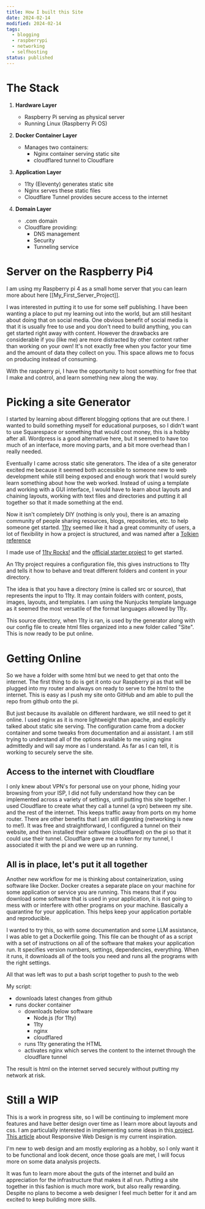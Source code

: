 ```yaml
---
title: How I built this Site
date: 2024-02-14
modified: 2024-02-14
tags:
  - blogging
  - raspberrypi
  - networking
  - selfhosting
status: published
---
```


# The Stack

1. **Hardware Layer**

   - Raspberry Pi serving as physical server
   - Running Linux (Raspberry Pi OS)

2. **Docker Container Layer**
   - Manages two containers:
     - Nginx container serving static site
     - cloudflared tunnel to Cloudflare
3. **Application Layer**

   - 11ty (Eleventy) generates static site
   - Nginx serves these static files
   - Cloudflare Tunnel provides secure access to the internet

4. **Domain Layer**
   - .com domain
   - Cloudflare providing:
     - DNS management
     - Security
     - Tunneling service

# Server on the Raspberry Pi4

I am using my Raspberry pi 4 as a small home server that you can learn more about here [[My_First_Server_Project]].

I was interested in putting it to use for some self publishing. I have been wanting a place to put my learning out into the world, but am still hesitant about doing that on social media. One obvious benefit of social media is that it is usually free to use and you don't need to build anything, you can get started right away with content. However the drawbacks are considerable if you (like me) are more distracted by other content rather than working on your own! It's not exactly free when you factor your time and the amount of data they collect on you. This space allows me to focus on producing instead of consuming.

With the raspberry pi, I have the opportunity to host something for free that I make and control, and learn something new along the way.

# Picking a site Generator

I started by learning about different blogging options that are out there. I wanted to build something myself for educational purposes, so I didn't want to use Squarespace or something that would cost money, this is a hobby after all. Wordpress is a good alternative here, but it seemed to have too much of an interface, more moving parts, and a bit more overhead than I really needed.

Eventually I came across static site generators. The idea of a site generator excited me because it seemed both accessible to someone new to web development while still being exposed and enough work that I would surely learn something about how the web worked. Instead of using a template and working with a GUI interface, I would have to learn about layouts and chaining layouts, working with text files and directories and putting it all together so that it made something at the end.

Now it isn't completely DIY (nothing is only you), there is an amazing community of people sharing resources, blogs, repositories, etc. to help someone get started. [11ty](https://www.11ty.dev/) seemed like it had a great community of users, a lot of flexibility in how a project is structured, and was named after a [Tolkien reference](https://11tybundle.dev/blog/11ty-bundle-40/)

I made use of [11ty Rocks!](https://11ty.rocks/) and the [official starter project](https://github.com/11ty/eleventy-base-blog) to get started.

An 11ty project requires a configuration file, this gives instructions to 11ty and tells it how to behave and treat different folders and content in your directory.

The idea is that you have a directory (mine is called src or source), that represents the input to 11ty. It may contain folders with content, posts, images, layouts, and templates. I am using the Nunjucks template language as it seemed the most versatile of the format languages allowed by 11ty.

This source directory, when 11ty is ran, is used by the generator along with our config file to create html files organized into a new folder called "Site". This is now ready to be put online.

# Getting Online

So we have a folder with some html but we need to get that onto the internet. The first thing to do is get it onto our Raspberry pi as that will be plugged into my router and always on ready to serve to the html to the internet. This is easy as I push my site onto GitHub and am able to pull the repo from github onto the pi.

But just because its available on different hardware, we still need to get it online. I used nginx as it is more lightweight than apache, and explicitly talked about static site serving. The configuration came from a docker container and some tweaks from documentation and ai assistant. I am still trying to understand all of the options available to me using nginx admittedly and will say more as I understand. As far as I can tell, it is working to securely serve the site.

## Access to the internet with Cloudflare

I only knew about VPN's for personal use on your phone, hiding your browsing from your ISP, I did not fully understand how they can be implemented across a variety of settings, until putting this site together. I used Cloudflare to create what they call a tunnel (a vpn) between my site. and the rest of the internet. This keeps traffic away from ports on my home router. There are other benefits that I am still digesting (networking is new to me!). It was free and straightforward, I configured a tunnel on their website, and then installed their software (cloudflared) on the pi so that it could use their tunnel. Cloudflare gave me a token for my tunnel, I associated it with the pi and we were up an running.

## All is in place, let's put it all together

Another new workflow for me is thinking about containerization, using software like Docker. Docker creates a separate place on your machine for some application or service you are running. This means that if you download some software that is used in your application, it is not going to mess with or interfere with other programs on your machine. Basically a quarantine for your application. This helps keep your application portable and reproducible.

I wanted to try this, so with some documentation and some LLM assistance, I was able to get a Dockerfile going. This file can be thought of as a script with a set of instructions on all of the software that makes your application run. It specifies version numbers, settings, dependencies, everything. When it runs, it downloads all of the tools you need and runs all the programs with the right settings.

All that was left was to put a bash script together to push to the web

My script:

- downloads latest changes from github
- runs docker container
  - downloads below software
    - Node.js (for 11ty)
    - 11ty
    - nginx
    - cloudflared
  - runs 11ty generating the HTML
  - activates nginx which serves the content to the internet through the cloudflare tunnel

The result is html on the internet served securely without putting my network at risk.

# Still a WIP

This is a work in progress site, so I will be continuing to implement more features and have better design over time as I learn more about layouts and css. I am particulally interested in implementing some ideas in this[ project](https://github.com/madrilene/eleventy-excellent). [This article](https://alistapart.com/article/responsive-web-design/) about Responsive Web Design is my current inspiration.

I'm new to web design and am mostly exploring as a hobby, so I only want it to be functional and look decent, once those goals are met, I will focus more on some data analysis projects.

It was fun to learn more about the guts of the internet and build an appreciation for the infrastructure that makes it all run. Putting a site together in this fashion is much more work, but also really rewarding. Despite no plans to become a web designer I feel much better for it and am excited to keep building more skills.
